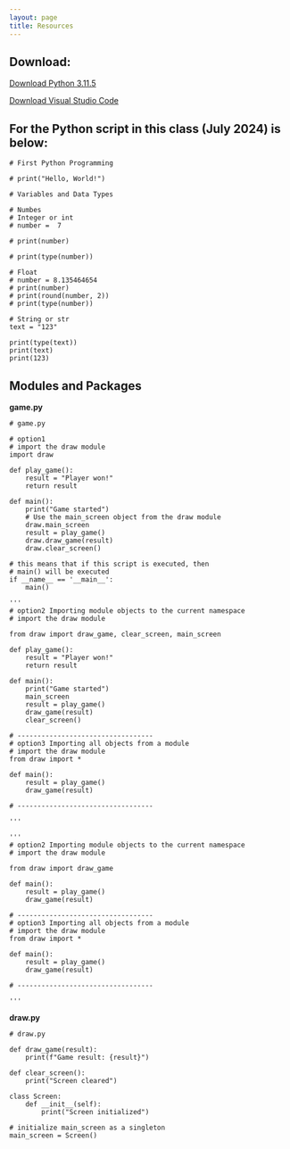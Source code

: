```yaml
---
layout: page
title: Resources
---
```



<!-- * For Python script in class [Download](https://nontapatnon.github.io/python-course-master/Teaching/python.py) -->

<!-- * For Python script in class [This](https://nontapatnon.github.io/python-course-master/Teaching/python.py 'Link title')

* For Python script in class [This](https://nontapatnon.github.io/python-course-master/Teaching/python.txt 'Link title') -->

## Download:
[Download Python 3.11.5](https://www.python.org/downloads/release/python-3115/ 'Link title')

[Download Visual Studio Code](https://code.visualstudio.com/Download 'Link title')

## For the Python script in this class (July 2024) is below:

```
# First Python Programming

# print("Hello, World!")

# Variables and Data Types

# Numbes
# Integer or int
# number =  7

# print(number)

# print(type(number))

# Float
# number = 8.135464654
# print(number)
# print(round(number, 2))
# print(type(number))

# String or str
text = "123"

print(type(text))
print(text)
print(123)

```

## Modules and Packages

**game.py**
```
# game.py

# option1
# import the draw module
import draw

def play_game():
    result = "Player won!"
    return result

def main():
    print("Game started")
    # Use the main_screen object from the draw module
    draw.main_screen
    result = play_game()
    draw.draw_game(result)
    draw.clear_screen()

# this means that if this script is executed, then 
# main() will be executed
if __name__ == '__main__':
    main()

'''
# option2 Importing module objects to the current namespace
# import the draw module

from draw import draw_game, clear_screen, main_screen

def play_game():
    result = "Player won!"
    return result
    
def main():
    print("Game started")
    main_screen
    result = play_game()
    draw_game(result)
    clear_screen()

# ----------------------------------
# option3 Importing all objects from a module
# import the draw module
from draw import *

def main():
    result = play_game()
    draw_game(result)

# ----------------------------------

'''

'''
# option2 Importing module objects to the current namespace
# import the draw module

from draw import draw_game

def main():
    result = play_game()
    draw_game(result)

# ----------------------------------
# option3 Importing all objects from a module
# import the draw module
from draw import *

def main():
    result = play_game()
    draw_game(result)

# ----------------------------------

'''
```

**draw.py**
```
# draw.py

def draw_game(result):
    print(f"Game result: {result}")

def clear_screen():
    print("Screen cleared")

class Screen:
    def __init__(self):
        print("Screen initialized")

# initialize main_screen as a singleton
main_screen = Screen()
```
